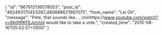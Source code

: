  {
   "id": "867912136578053",
   "post_id": "462493170453287_480688621967075",
   "from_name": "Lei Gh",
   "message": "Pete, that sounds like.....\n\nhttps://www.youtube.com/watch?v=6b0ftfKFEJg\n\nI would like to take a vote.",
   "created_time": "2015-08-16T05:02:57+0000"
 }
